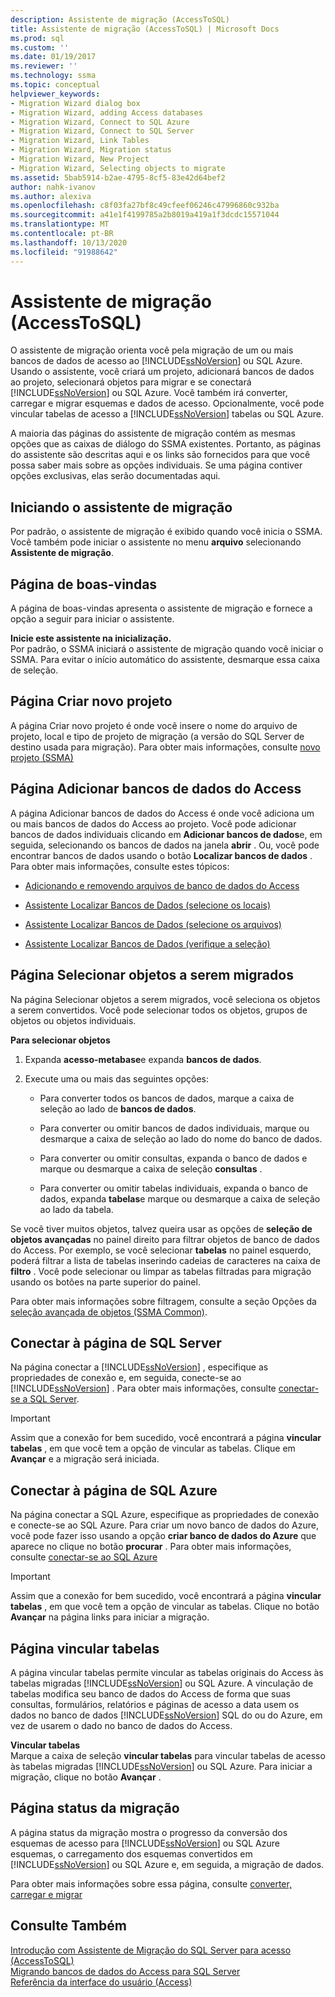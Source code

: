 ```yaml
---
description: Assistente de migração (AccessToSQL)
title: Assistente de migração (AccessToSQL) | Microsoft Docs
ms.prod: sql
ms.custom: ''
ms.date: 01/19/2017
ms.reviewer: ''
ms.technology: ssma
ms.topic: conceptual
helpviewer_keywords:
- Migration Wizard dialog box
- Migration Wizard, adding Access databases
- Migration Wizard, Connect to SQL Azure
- Migration Wizard, Connect to SQL Server
- Migration Wizard, Link Tables
- Migration Wizard, Migration status
- Migration Wizard, New Project
- Migration Wizard, Selecting objects to migrate
ms.assetid: 5bab5914-b2ae-4795-8cf5-83e42d64bef2
author: nahk-ivanov
ms.author: alexiva
ms.openlocfilehash: c8f03fa27bf8c49cfeef06246c47996860c932ba
ms.sourcegitcommit: a41e1f4199785a2b8019a419a1f3dcdc15571044
ms.translationtype: MT
ms.contentlocale: pt-BR
ms.lasthandoff: 10/13/2020
ms.locfileid: "91988642"
---
```

# <a name="migration-wizard-accesstosql"></a>Assistente de migração (AccessToSQL)
O assistente de migração orienta você pela migração de um ou mais bancos de dados de acesso ao [!INCLUDE[ssNoVersion](../../includes/ssnoversion-md.md)] ou SQL Azure. Usando o assistente, você criará um projeto, adicionará bancos de dados ao projeto, selecionará objetos para migrar e se conectará [!INCLUDE[ssNoVersion](../../includes/ssnoversion-md.md)] ou SQL Azure. Você também irá converter, carregar e migrar esquemas e dados de acesso. Opcionalmente, você pode vincular tabelas de acesso a [!INCLUDE[ssNoVersion](../../includes/ssnoversion-md.md)] tabelas ou SQL Azure.  
  
A maioria das páginas do assistente de migração contém as mesmas opções que as caixas de diálogo do SSMA existentes. Portanto, as páginas do assistente são descritas aqui e os links são fornecidos para que você possa saber mais sobre as opções individuais. Se uma página contiver opções exclusivas, elas serão documentadas aqui.  
  
## <a name="starting-the-migration-wizard"></a>Iniciando o assistente de migração  
Por padrão, o assistente de migração é exibido quando você inicia o SSMA. Você também pode iniciar o assistente no menu **arquivo** selecionando **Assistente de migração**.  
  
## <a name="welcome-page"></a>Página de boas-vindas  
A página de boas-vindas apresenta o assistente de migração e fornece a opção a seguir para iniciar o assistente.  
  
**Inicie este assistente na inicialização.**  
Por padrão, o SSMA iniciará o assistente de migração quando você iniciar o SSMA. Para evitar o início automático do assistente, desmarque essa caixa de seleção.  
  
## <a name="create-new-project-page"></a>Página Criar novo projeto  
A página Criar novo projeto é onde você insere o nome do arquivo de projeto, local e tipo de projeto de migração (a versão do SQL Server de destino usada para migração). Para obter mais informações, consulte [novo projeto (SSMA)](./new-project-ssma-accesstosql.md)  
  
## <a name="add-access-databases-page"></a>Página Adicionar bancos de dados do Access  
A página Adicionar bancos de dados do Access é onde você adiciona um ou mais bancos de dados do Access ao projeto. Você pode adicionar bancos de dados individuais clicando em **Adicionar bancos de dados**e, em seguida, selecionando os bancos de dados na janela **abrir** . Ou, você pode encontrar bancos de dados usando o botão **Localizar bancos de dados** . Para obter mais informações, consulte estes tópicos:  
  
-   [Adicionando e removendo arquivos de banco de dados do Access](adding-and-removing-access-database-files-accesstosql.md)  
  
-   [Assistente Localizar Bancos de Dados (selecione os locais)](./find-databases-wizard-select-locations-accesstosql.md)  
  
-   [Assistente Localizar Bancos de Dados (selecione os arquivos)](./find-databases-wizard-select-files-accesstosql.md)  
  
-   [Assistente Localizar Bancos de Dados (verifique a seleção)](./find-databases-wizard-verify-selection-accesstosql.md)  
  
## <a name="select-objects-to-migrate-page"></a>Página Selecionar objetos a serem migrados  
Na página Selecionar objetos a serem migrados, você seleciona os objetos a serem convertidos. Você pode selecionar todos os objetos, grupos de objetos ou objetos individuais.  
  
**Para selecionar objetos**  
  
1.  Expanda **acesso-metabase**e expanda **bancos de dados**.  
  
2.  Execute uma ou mais das seguintes opções:  
  
    -   Para converter todos os bancos de dados, marque a caixa de seleção ao lado de **bancos de dados**.  
  
    -   Para converter ou omitir bancos de dados individuais, marque ou desmarque a caixa de seleção ao lado do nome do banco de dados.  
  
    -   Para converter ou omitir consultas, expanda o banco de dados e marque ou desmarque a caixa de seleção **consultas** .  
  
    -   Para converter ou omitir tabelas individuais, expanda o banco de dados, expanda **tabelas**e marque ou desmarque a caixa de seleção ao lado da tabela.  
  
Se você tiver muitos objetos, talvez queira usar as opções de **seleção de objetos avançadas** no painel direito para filtrar objetos de banco de dados do Access. Por exemplo, se você selecionar **tabelas** no painel esquerdo, poderá filtrar a lista de tabelas inserindo cadeias de caracteres na caixa de **filtro** . Você pode selecionar ou limpar as tabelas filtradas para migração usando os botões na parte superior do painel.  
  
Para obter mais informações sobre filtragem, consulte a seção Opções da [seleção avançada de objetos (SSMA Common)](../sybase/advanced-object-selection-sybasetosql.md).  
  
## <a name="connect-to-sql-server-page"></a>Conectar à página de SQL Server  
Na página conectar a [!INCLUDE[ssNoVersion](../../includes/ssnoversion-md.md)] , especifique as propriedades de conexão e, em seguida, conecte-se ao [!INCLUDE[ssNoVersion](../../includes/ssnoversion-md.md)] . Para obter mais informações, consulte [conectar-se a SQL Server](connect-to-sql-server-accesstosql.md).
  
> [!IMPORTANT]  
> Assim que a conexão for bem sucedido, você encontrará a página **vincular tabelas** , em que você tem a opção de vincular as tabelas. Clique em **Avançar** e a migração será iniciada.  
  
## <a name="connect-to-sql-azure-page"></a>Conectar à página de SQL Azure  
Na página conectar a SQL Azure, especifique as propriedades de conexão e conecte-se ao SQL Azure. Para criar um novo banco de dados do Azure, você pode fazer isso usando a opção **criar banco de dados do Azure** que aparece no clique no botão **procurar** . Para obter mais informações, consulte [conectar-se ao SQL Azure](connect-to-azure-sql-db-accesstosql.md)  
  
> [!IMPORTANT]  
> Assim que a conexão for bem sucedido, você encontrará a página **vincular tabelas** , em que você tem a opção de vincular as tabelas. Clique no botão **Avançar** na página links para iniciar a migração.  
  
## <a name="link-tables-page"></a>Página vincular tabelas  
A página vincular tabelas permite vincular as tabelas originais do Access às tabelas migradas [!INCLUDE[ssNoVersion](../../includes/ssnoversion-md.md)] ou SQL Azure. A vinculação de tabelas modifica seu banco de dados do Access de forma que suas consultas, formulários, relatórios e páginas de acesso a data usem os dados no banco de dados [!INCLUDE[ssNoVersion](../../includes/ssnoversion-md.md)] SQL do ou do Azure, em vez de usarem o dado no banco de dados do Access.  
  
**Vincular tabelas**  
Marque a caixa de seleção **vincular tabelas** para vincular tabelas de acesso às tabelas migradas [!INCLUDE[ssNoVersion](../../includes/ssnoversion-md.md)] ou SQL Azure. Para iniciar a migração, clique no botão **Avançar** .  
  
## <a name="migration-status-page"></a>Página status da migração  
A página status da migração mostra o progresso da conversão dos esquemas de acesso para [!INCLUDE[ssNoVersion](../../includes/ssnoversion-md.md)] ou SQL Azure esquemas, o carregamento dos esquemas convertidos em [!INCLUDE[ssNoVersion](../../includes/ssnoversion-md.md)] ou SQL Azure e, em seguida, a migração de dados.  
  
Para obter mais informações sobre essa página, consulte [converter, carregar e migrar](./convert-load-and-migrate-accesstosql.md)  
  
## <a name="see-also"></a>Consulte Também  
[Introdução com Assistente de Migração do SQL Server para acesso &#40;AccessToSQL&#41;](../../ssma/access/getting-started-with-sql-server-migration-assistant-for-access-accesstosql.md)  
[Migrando bancos de dados do Access para SQL Server](migrating-access-databases-to-sql-server-azure-sql-db-accesstosql.md)  
[Referência da interface do usuário (Access)](./user-interface-reference-accesstosql.md)  
